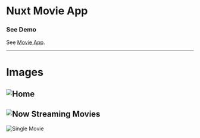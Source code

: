 # Nuxt Movie App

### See Demo
See [Movie App](https://mn-movie-app.herokuapp.com/).
***
# Images
![Home](https://i.ibb.co/zHjW90b/home.png)
---
![Now Streaming Movies](https://i.ibb.co/Vpr9WmZ/streaming.png)
---
![Single Movie](https://i.ibb.co/2h8cbGb/single.png)
